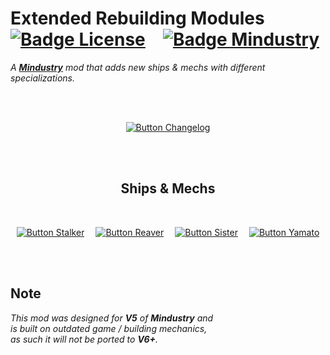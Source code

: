 
# Extended Rebuilding Modules   [![Badge License]][License]   [![Badge Mindustry]][Version 5]

*A **[Mindustry]** mod that adds new ships & mechs with different specializations.*

<br>
<br>

<div align = center>

[![Button Changelog]][Changelog]

<br>
<br>

## Ships & Mechs

<br>

[![Button Stalker]][Stalker]   
[![Button Reaver]][Reaver]   
[![Button Sister]][Sister]   
[![Button Yamato]][Yamato]

</div>

<br>
<br>

## Note

*This mod was designed for **V5** of **Mindustry** and <br>
is built on outdated game / building mechanics, <br>
as such it will not be ported to **V6+**.*

<br>

<!----------------------------------------------------------------------------->

[Version 5]: https://github.com/Anuken/Mindustry/releases/tag/v104.6
[Mindustry]: https://mindustrygame.github.io/

[Changelog]: Documentation/Changelog.md
[License]: #
[Stalker]: Documentation/Ships%20&%20Mechs/Stalker.md
[Reaver]: Documentation/Ships%20&%20Mechs/Reaver.md
[Sister]: Documentation/Ships%20&%20Mechs/Sister.md
[Yamato]: Documentation/Ships%20&%20Mechs/Yamato.md


<!----------------------------------[ Badges ]--------------------------------->

[Badge Mindustry]: https://img.shields.io/badge/Mindustry-v5-d4816b.svg?style=for-the-badge&labelColor=d3a246
[Badge License]: https://img.shields.io/badge/License-Unknown-808080.svg?style=for-the-badge


<!---------------------------------[ Buttons ]--------------------------------->

[Button Changelog]: https://img.shields.io/badge/Changelog-0099E5?style=for-the-badge&logoColor=white&logo=GitBook
[Button Stalker]: https://img.shields.io/badge/Stalker-Mech-5940a3?style=for-the-badge&labelColor=7856db
[Button Reaver]: https://img.shields.io/badge/Reaver-Ship-9f3636?style=for-the-badge&labelColor=ce4646
[Button Sister]: https://img.shields.io/badge/Sister-Ship-558966?style=for-the-badge&labelColor=79c191
[Button Yamato]: https://img.shields.io/badge/Yamato-Battlecruiser-4d4e58?style=for-the-badge&labelColor=5b5b60
